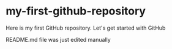 # my-first-github-repository
Here is my first GitHub repository. Let's get started with GitHub 

README.md file was just edited manually
